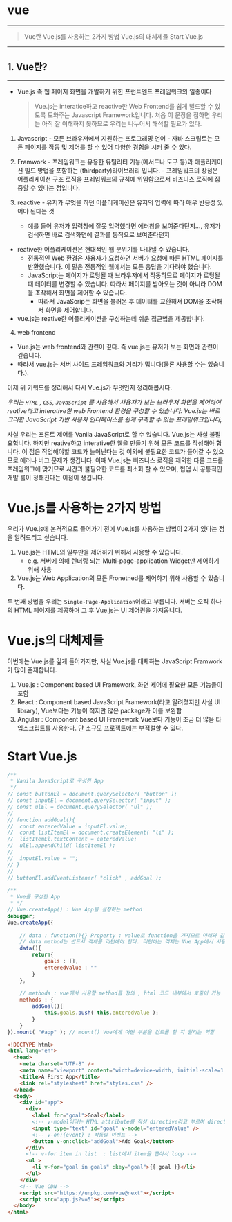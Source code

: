 # vue

------------
>  Vue란
>  Vue.js를 사용하는 2가지 방법
>  Vue.js의 대체제들
>  Start Vue.js



------------
## 1. Vue란?
------------
  * Vue.js 즉 웹 페이지 화면을 개발하기 위한 프런트엔드 프레임워크의 일종이다
    >Vue.js는 interatice하고 reactive한 Web Frontend를 쉽게 빌드할 수 있도록 도와주는 Javascript Framework입니다.
  처음 이 문장을 접하면 우리는 아직 잘 이해하지 못하므로 우리는 나누어서 해석할 필요가 있다.
  1. Javascript
    - 모든 브라우저에서 지원하는 프로그래밍 언어
    - 자바 스크립트는 모든 페이지를 작동 및 제어를 할 수 있어 다양한 경험을 시켜 줄 수 있다.
  
  2. Framwork
    - 프레임워크는 유용한 유틸리티 기능(메서드나 도구 등)과 애플리케이션 빌드 방법을 포함하는 (thirdparty)라이브러리 입니다.
    - 프레임워크의 장점은 어플리케이션 구조 로직을 프레임워크의 규칙에 위임함으로서 비즈니스 로직에 집중할 수 있다는 점입니다.
  3. reactive
    - 유저가 무엇을 하던 어플리케이션은 유저의 입력에 따라 매우 반응성 있어야 된다는 것
      - 예를 들어 유저가 입력창에 잘못 입력했다면 에러창을 보여준다던지..., 유저가 검색하면 바로 검색화면에 결과를 동적으로 보여준다던지
   - reative한 어플리케이션은 현대적인 웹 분위기를 나타낼 수 있습니다.
     - 전통적인 Web 환경은 사용자가 요청하면 서버가 요청에 따른 HTML 페이지를 반환했습니다.  이 말은 전통적인 웹에서는 모든 응답을 기다려야 했습니다.
     - JavaScript는 페이지가 로딩될 때 브라우저에서 작동하므로 페이지가 로딩될 때 데이터를 변경할 수 있습니다. 따라서 페이지를 받아오는 것이 아니라 DOM을 조작해서 화면을 제어할 수 있습니다. 
       - 따라서 JavaScrip는 화면을 불러온 후 데이터를 교환해서 DOM을 조작해서 화면을 제어합니다.
   - vue.js는 reative한 어플리케이션을 구성하는데 쉬운 접근법을 제공합니다.
 4. web frontend
   - Vue.js는 web frontend와 관련이 깊다. 즉 vue.js는 유저가 보는 화면과 관련이 깊습니다.
   - 따라서 vue.js는 서버 사이드 프레임워크와 거리가 멉니다(물론 사용할 수는 있습니다.).

이제 위 키워드를 정리해서 다시 Vue.js가 무엇인지 정리해봅시다.

*우리는 `HTML` , `CSS`, `JavaScript` 를 사용해서 사용자가 보는 브라우저 화면을 제어하여 reative하고 interative한 web Frontend 환경을 구성할 수 있습니다. Vue.js는 바로 그러한 JavaScript  기반 사용자 인터페이스를 쉽게 구축할 수 있는 프레임워크입니다,*

사실 우리는 프론트 제어를 Vanila JavaScript로 할 수 있습니다. Vue.js는 사실 불필요합니다. 하지만 reative하고 interative한 웹을 만들기 위해 모든 코드를 작성해야 합니다. 이 점은 작업해야할 코드가 늘어난다는 것 이외에 불필요한 코드가 들어갈 수 있으므로 에러나 버그 문제가 생깁니다. 이때 Vue.js는 비즈니스 로직을 제외한 다른 코드를 프레임워크에 맞기므로 시간과 불필요한 코드를 최소화 할 수 있으며, 협업 시 공통적인 개발 룰이 정해진다는 이점이 생깁니다.

# Vue.js를 사용하는 2가지 방법

우리가 Vue.js에 본격적으로 들어가기 전에 Vue.js를 사용하는 방법이 2가지 있다는 점을 알려드리고 싶습니다.

1. Vue.js는 HTML의 일부만을 제어하기 위해서 사용할 수 있습니다.
   - e.g. 서버에 의해 렌더링 되는 Multi-page-application Widget만 제어하기 위해 사용
2. Vue.js는 Web Application의 모든 Fronetned를 제어하기 위해 사용할 수 있습니다.

두 번째 방법을 우리는 `Single-Page-Application`이라고 부릅니다. 서버는 오직 하나의 HTML 페이지를 제공하며 그 후 Vue.js는 UI 제어권을 가져옵니다.
  

# Vue.js의 대체제들

이번에는 Vue.js를 깊게 들어가지만, 사실 Vue.js를 대체하는 JavaScript Framwork가 많이 존재합니다.

1. Vue.js : Component based UI Framework, 화면 제어에 필요한 모든 기능들이 포함
2. React : Component based JavaScript Framework(라고 알려졌지만 사실 UI library), Vue보다는 기능이 적지만 많은 package가 이를 보완함
3. Angular : Component based UI Framework Vue보다 기능이 조금 더 많음 타입스크립트를 사용한다. 단 소규모 프로젝트에는 부적절할 수 있다.

# Start Vue.js

```javascript
/**
 * Vanila JavaScript로 구성한 App
 */
// const buttonEl = document.querySelector( "button" );
// const inputEl = document.querySelector( "input" );
// const ulEl = document.querySelector( "ul" );
//
// function addGoal(){
// 	const enteredValue = inputEl.value;
// 	const listItemEl = document.createElement( "li" );
// 	listItemEl.textContent = enteredValue;
// 	ulEl.appendChild( listItemEl );
//
// 	inputEl.value = "";
// }
//
// buttonEl.addEventListener( "click" , addGoal );

/**
 * Vue를 구성한 App
 * */
// Vue.createApp() : Vue App을 설정하는 method
debugger;
Vue.createApp({
	
	// data : function(){} Property : value로 function을 가지므로 아래와 같이 사용할 수 있다.
	// data method는 반드시 객체를 리턴해야 한다. 리턴하는 객체는 Vue App에서 사용하는 데이터를 정의한다.
	data(){
		return{
			goals : [],
			enteredValue : ""
		}
	},
	
	// methods : vue에서 사용할 method를 정의 , html 코드 내부에서 호출이 가능
	methods : {
		addGoal(){
			this.goals.push( this.enteredValue );
		}
	}
}).mount( "#app" ); // mount() Vue에게 어떤 부분을 컨트롤 할 지 알리는 역할
```

```html
<!DOCTYPE html>
<html lang="en">
  <head>
    <meta charset="UTF-8" />
    <meta name="viewport" content="width=device-width, initial-scale=1.0" />
    <title>A First App</title>
    <link rel="stylesheet" href="styles.css" />
  </head>
  <body>
    <div id="app">
      <div>
        <label for="goal">Goal</label>
	    <!-- v-model이라는 HTML attribute를 작성 directive라고 부르며 directive는 HTML에서 지원하지 않으며 오직 vue만이 읽을 수 있음-->
        <input type="text" id="goal" v-model="enteredValue" />
	    <!-- v-on:{event} : 작동할 이벤트 -->
        <button v-on:click="addGoal">Add Goal</button>
      </div>
	  <!-- v-for item in list  : list에서 item을 뽑아서 loop -->
      <ul >
        <li v-for="goal in goals" :key="goal">{{ goal }}</li>
      </ul>
    </div>
    <!-- Vue CDN -->
    <script src="https://unpkg.com/vue@next"></script>
    <script src="app.js?v=5"></script>
  </body>
</html>

```

  
